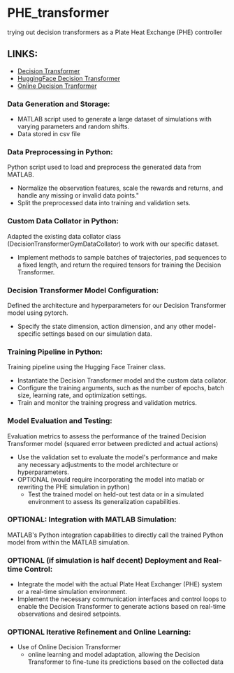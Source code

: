 # PHE_transformer

trying out decision transformers as a Plate Heat Exchange (PHE) controller

## LINKS: 
- [Decision Transformer](https://github.com/kzl/decision-transformer)
- [HuggingFace Decision Transformer](https://github.com/huggingface/blog/blob/main/notebooks/101_train-decision-transformers.ipynb)
- [Online Decision Tranformer](https://github.com/facebookresearch/online-dt)

### Data Generation and Storage:

- MATLAB script used to generate a large dataset of simulations with varying parameters and random shifts.
- Data stored in csv file 

### Data Preprocessing in Python:

Python script used to load and preprocess the generated data from MATLAB.
- Normalize the observation features, scale the rewards and returns, and handle any missing or invalid data points."
- Split the preprocessed data into training and validation sets.

### Custom Data Collator in Python:

Adapted the existing data collator class (DecisionTransformerGymDataCollator) to work with our specific dataset.
- Implement methods to sample batches of trajectories, pad sequences to a fixed length, and return the required tensors for training the Decision Transformer.

### Decision Transformer Model Configuration:

Defined the architecture and hyperparameters for our Decision Transformer model using pytorch.
- Specify the state dimension, action dimension, and any other model-specific settings based on our simulation data.

### Training Pipeline in Python:

Training pipeline using the Hugging Face Trainer class.
- Instantiate the Decision Transformer model and the custom data collator.
- Configure the training arguments, such as the number of epochs, batch size, learning rate, and optimization settings.
- Train and monitor the training progress and validation metrics.

### Model Evaluation and Testing:

Evaluation metrics to assess the performance of the trained Decision Transformer model (squared error between predicted and actual actions)
- Use the validation set to evaluate the model's performance and make any necessary adjustments to the model architecture or hyperparameters.
- OPTIONAL (would require incorporating the model into matlab or rewriting the PHE simulation in python)
    - Test the trained model on held-out test data or in a simulated environment to assess its generalization capabilities.

### OPTIONAL: Integration with MATLAB Simulation:
MATLAB's Python integration capabilities to directly call the trained Python model from within the MATLAB simulation.


### OPTIONAL (if simulation is half decent) Deployment and Real-time Control:

- Integrate the model with the actual Plate Heat Exchanger (PHE) system or a real-time simulation environment.
- Implement the necessary communication interfaces and control loops to enable the Decision Transformer to generate actions based on real-time observations and desired setpoints.

### OPTIONAL Iterative Refinement and Online Learning:

- Use of Online Decision Transformer
    - online learning and model adaptation, allowing the Decision Transformer to fine-tune its predictions based on the collected data
